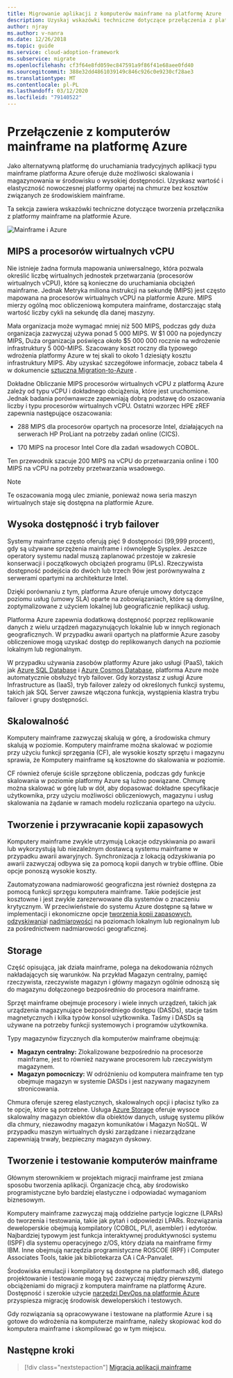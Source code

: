 ```yaml
---
title: Migrowanie aplikacji z komputerów mainframe na platformę Azure
description: Uzyskaj wskazówki techniczne dotyczące przełączenia z platformy mainframe do usług obliczeniowych i magazynowych platformy Azure w środowisku o wysokiej dostępności.
author: njray
ms.author: v-nanra
ms.date: 12/26/2018
ms.topic: guide
ms.service: cloud-adoption-framework
ms.subservice: migrate
ms.openlocfilehash: cf3f64e8fd059ec847591a9f86f41e68aee0fd40
ms.sourcegitcommit: 388e32dd4861039149c846c926c0e9230cf28ae3
ms.translationtype: MT
ms.contentlocale: pl-PL
ms.lasthandoff: 03/12/2020
ms.locfileid: "79140522"
---
```

<!-- cSpell:ignore njray nanra vCPUs Proliant Sysplex IPLs DASDs LPARs ISPF Panvalet -->

# <a name="make-the-switch-from-mainframes-to-azure"></a>Przełączenie z komputerów mainframe na platformę Azure

Jako alternatywną platformę do uruchamiania tradycyjnych aplikacji typu mainframe platforma Azure oferuje duże możliwości skalowania i magazynowania w środowisku o wysokiej dostępności. Uzyskasz wartość i elastyczność nowoczesnej platformy opartej na chmurze bez kosztów związanych ze środowiskiem mainframe.

Ta sekcja zawiera wskazówki techniczne dotyczące tworzenia przełącznika z platformy mainframe na platformie Azure.

![Mainframe i Azure](../../_images/mainframe-migration/make-the-switch.png)

## <a name="mips-vs-vcpus"></a>MIPS a procesorów wirtualnych vCPU

Nie istnieje żadna formuła mapowania uniwersalnego, która pozwala określić liczbę wirtualnych jednostek przetwarzania (procesorów wirtualnych vCPU), które są konieczne do uruchamiania obciążeń mainframe. Jednak Metryka miliona instrukcji na sekundę (MIPS) jest często mapowana na procesorów wirtualnych vCPU na platformie Azure. MIPS mierzy ogólną moc obliczeniową komputera mainframe, dostarczając stałą wartość liczby cykli na sekundę dla danej maszyny.

Mała organizacja może wymagać mniej niż 500 MIPS, podczas gdy duża organizacja zazwyczaj używa ponad 5 000 MIPS. W $1 000 na pojedynczy MIPS, Duża organizacja poświęca około $5 000 000 rocznie na wdrożenie infrastruktury 5 000-MIPS. Szacowany koszt roczny dla typowego wdrożenia platformy Azure w tej skali to około 1 dziesiąty kosztu infrastruktury MIPS. Aby uzyskać szczegółowe informacje, zobacz tabela 4 w dokumencie [sztuczna Migration-to-Azure](https://azure.microsoft.com/resources/demystifying-mainframe-to-azure-migration) .

Dokładne Obliczanie MIPS procesorów wirtualnych vCPU z platformą Azure zależy od typu vCPU i dokładnego obciążenia, które jest uruchomione. Jednak badania porównawcze zapewniają dobrą podstawę do oszacowania liczby i typu procesorów wirtualnych vCPU. Ostatni wzorzec HPE zREF zapewnia następujące oszacowania:

- 288 MIPS dla procesorów opartych na procesorze Intel, działających na serwerach HP ProLiant na potrzeby zadań online (CICS).

- 170 MIPS na procesor Intel Core dla zadań wsadowych COBOL.

Ten przewodnik szacuje 200 MIPS na vCPU do przetwarzania online i 100 MIPS na vCPU na potrzeby przetwarzania wsadowego.

> [!NOTE]
> Te oszacowania mogą ulec zmianie, ponieważ nowa seria maszyn wirtualnych staje się dostępna na platformie Azure.

## <a name="high-availability-and-failover"></a>Wysoka dostępność i tryb failover

Systemy mainframe często oferują pięć 9 dostępności (99,999 procent), gdy są używane sprzężenia mainframe i równoległe Sysplex. Jeszcze operatory systemu nadal muszą zaplanować przestoje w zakresie konserwacji i początkowych obciążeń programu (IPLs). Rzeczywista dostępność podejścia do dwóch lub trzech 9ów jest porównywalna z serwerami opartymi na architekturze Intel.

Dzięki porównaniu z tym, platforma Azure oferuje umowy dotyczące poziomu usług (umowy SLA) oparte na zobowiązaniach, które są domyślne, zoptymalizowane z użyciem lokalnej lub geograficznie replikacji usług.

Platforma Azure zapewnia dodatkową dostępność poprzez replikowanie danych z wielu urządzeń magazynujących lokalnie lub w innych regionach geograficznych. W przypadku awarii opartych na platformie Azure zasoby obliczeniowe mogą uzyskać dostęp do replikowanych danych na poziomie lokalnym lub regionalnym.

W przypadku używania zasobów platformy Azure jako usługi (PaaS), takich jak [Azure SQL Database](https://docs.microsoft.com/azure/sql-database/sql-database-technical-overview) i [Azure Cosmos Database](https://docs.microsoft.com/azure/cosmos-db/introduction), platforma Azure może automatycznie obsłużyć tryb failover. Gdy korzystasz z usługi Azure Infrastructure as (IaaS), tryb failover zależy od określonych funkcji systemu, takich jak SQL Server zawsze włączona funkcja, wystąpienia klastra trybu failover i grupy dostępności.

## <a name="scalability"></a>Skalowalność

Komputery mainframe zazwyczaj skalują w górę, a środowiska chmury skalują w poziomie. Komputery mainframe można skalować w poziomie przy użyciu funkcji sprzęgania (CF), ale wysokie koszty sprzętu i magazynu sprawia, że Komputery mainframe są kosztowne do skalowania w poziomie.

CF również oferuje ściśle sprzężone obliczenia, podczas gdy funkcje skalowania w poziomie platformy Azure są luźno powiązane. Chmurę można skalować w górę lub w dół, aby dopasować dokładne specyfikacje użytkownika, przy użyciu możliwości obliczeniowych, magazynu i usług skalowania na żądanie w ramach modelu rozliczania opartego na użyciu.

## <a name="backup-and-recovery"></a>Tworzenie i przywracanie kopii zapasowych

Komputery mainframe zwykle utrzymują Lokacje odzyskiwania po awarii lub wykorzystują lub niezależnym dostawcą systemu mainframe w przypadku awarii awaryjnych. Synchronizacja z lokacją odzyskiwania po awarii zazwyczaj odbywa się za pomocą kopii danych w trybie offline. Obie opcje ponoszą wysokie koszty.

Zautomatyzowana nadmiarowość geograficzna jest również dostępna za pomocą funkcji sprzęgu komputera mainframe. Takie podejście jest kosztowne i jest zwykle zarezerwowane dla systemów o znaczeniu krytycznym. W przeciwieństwie do systemu Azure dostępne są łatwe w implementacji i ekonomiczne opcje [tworzenia kopii zapasowych](https://docs.microsoft.com/azure/backup/backup-introduction-to-azure-backup), [odzyskiwania](https://docs.microsoft.com/azure/site-recovery/site-recovery-overview)i [nadmiarowości](https://docs.microsoft.com/azure/storage/common/storage-redundancy) na poziomach lokalnym lub regionalnym lub za pośrednictwem nadmiarowości geograficznej.

## <a name="storage"></a>Storage

Część opisująca, jak działa mainframe, polega na dekodowania różnych nakładających się warunków. Na przykład Magazyn centralny, pamięć rzeczywista, rzeczywiste magazyn i główny magazyn ogólnie odnoszą się do magazynu dołączonego bezpośrednio do procesora mainframe.

Sprzęt mainframe obejmuje procesory i wiele innych urządzeń, takich jak urządzenia magazynujące bezpośredniego dostępu (DASDs), stacje taśm magnetycznych i kilka typów konsol użytkownika. Taśmy i DASDs są używane na potrzeby funkcji systemowych i programów użytkownika.

Typy magazynów fizycznych dla komputerów mainframe obejmują:

- **Magazyn centralny:** Zlokalizowane bezpośrednio na procesorze mainframe, jest to również nazywane procesorem lub rzeczywistym magazynem.
- **Magazyn pomocniczy:** W odróżnieniu od komputera mainframe ten typ obejmuje magazyn w systemie DASDs i jest nazywany magazynem stronicowania.

Chmura oferuje szereg elastycznych, skalowalnych opcji i płacisz tylko za te opcje, które są potrzebne. Usługa [Azure Storage](https://docs.microsoft.com/azure/storage/common/storage-introduction) oferuje wysoce skalowalny magazyn obiektów dla obiektów danych, usługę systemu plików dla chmury, niezawodny magazyn komunikatów i Magazyn NoSQL. W przypadku maszyn wirtualnych dyski zarządzane i niezarządzane zapewniają trwały, bezpieczny magazyn dyskowy.

## <a name="mainframe-development-and-testing"></a>Tworzenie i testowanie komputerów mainframe

Głównym sterownikiem w projektach migracji mainframe jest zmiana sposobu tworzenia aplikacji. Organizacje chcą, aby środowisko programistyczne było bardziej elastyczne i odpowiadać wymaganiom biznesowym.

Komputery mainframe zazwyczaj mają oddzielne partycje logiczne (LPARs) do tworzenia i testowania, takie jak pytań i odpowiedzi LPARs. Rozwiązania deweloperskie obejmują kompilatory (COBOL, PL/I, asembler) i edytorów. Najbardziej typowym jest funkcja interaktywnej produktywności systemu (ISPF) dla systemu operacyjnego z/OS, który działa na mainframe firmy IBM. Inne obejmują narzędzia programistyczne ROSCOE (RPF) i Computer Associates Tools, takie jak bibliotekarza CA i CA-Panvalet.

Środowiska emulacji i kompilatory są dostępne na platformach x86, dlatego projektowanie i testowanie mogą być zazwyczaj między pierwszymi obciążeniami do migracji z komputera mainframe na platformę Azure. Dostępność i szerokie użycie [narzędzi DevOps na platformie Azure](https://azure.microsoft.com/solutions/devops) przyspiesza migrację środowisk deweloperskich i testowych.

Gdy rozwiązania są opracowywane i testowane na platformie Azure i są gotowe do wdrożenia na komputerze mainframe, należy skopiować kod do komputera mainframe i skompilować go w tym miejscu.

## <a name="next-steps"></a>Następne kroki

> [!div class="nextstepaction"]
> [Migracja aplikacji mainframe](./application-strategies.md)
